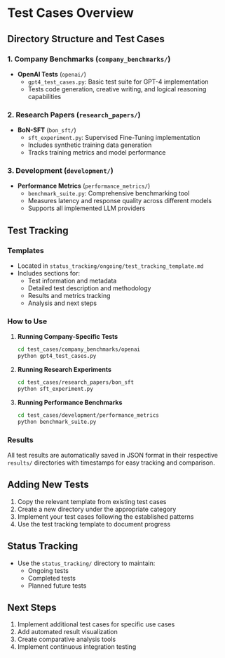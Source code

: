 # Test Cases Overview

## Directory Structure and Test Cases

### 1. Company Benchmarks (`company_benchmarks/`)
- **OpenAI Tests** (`openai/`)
  - `gpt4_test_cases.py`: Basic test suite for GPT-4 implementation
  - Tests code generation, creative writing, and logical reasoning capabilities

### 2. Research Papers (`research_papers/`)
- **BoN-SFT** (`bon_sft/`)
  - `sft_experiment.py`: Supervised Fine-Tuning implementation
  - Includes synthetic training data generation
  - Tracks training metrics and model performance

### 3. Development (`development/`)
- **Performance Metrics** (`performance_metrics/`)
  - `benchmark_suite.py`: Comprehensive benchmarking tool
  - Measures latency and response quality across different models
  - Supports all implemented LLM providers

## Test Tracking

### Templates
- Located in `status_tracking/ongoing/test_tracking_template.md`
- Includes sections for:
  - Test information and metadata
  - Detailed test description and methodology
  - Results and metrics tracking
  - Analysis and next steps

### How to Use

1. **Running Company-Specific Tests**
   ```bash
   cd test_cases/company_benchmarks/openai
   python gpt4_test_cases.py
   ```

2. **Running Research Experiments**
   ```bash
   cd test_cases/research_papers/bon_sft
   python sft_experiment.py
   ```

3. **Running Performance Benchmarks**
   ```bash
   cd test_cases/development/performance_metrics
   python benchmark_suite.py
   ```

### Results
All test results are automatically saved in JSON format in their respective `results/` directories with timestamps for easy tracking and comparison.

## Adding New Tests

1. Copy the relevant template from existing test cases
2. Create a new directory under the appropriate category
3. Implement your test cases following the established patterns
4. Use the test tracking template to document progress

## Status Tracking

- Use the `status_tracking/` directory to maintain:
  - Ongoing tests
  - Completed tests
  - Planned future tests

## Next Steps

1. Implement additional test cases for specific use cases
2. Add automated result visualization
3. Create comparative analysis tools
4. Implement continuous integration testing
